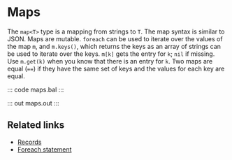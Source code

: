 # Maps

The `map<T>` type is a mapping from strings to `T`. The map syntax is similar to JSON. Maps are mutable. `foreach` can be used to iterate over the values of the map `m`, and `m.keys()`, which returns the keys as an array of strings can be used to iterate over the keys. `m[k]` gets the entry for `k`; `nil` if missing. Use `m.get(k)` when you know that there is an entry for `k`. Two maps are equal (`==`) if they have the same set of keys and the values for each key are equal.

::: code maps.bal :::

::: out maps.out :::

## Related links
- [Records](/learn/by-example/records/)
- [Foreach statement](/learn/by-example/foreach-statement/)